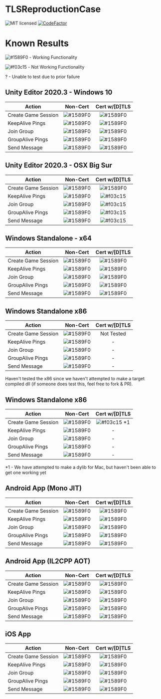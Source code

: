 # TLSReproductionCase
![MIT licensed](https://img.shields.io/badge/license-MIT-blue.svg)
[![CodeFactor](https://www.codefactor.io/repository/github/skytech6/awsrealtimetlstester/badge/master)](https://www.codefactor.io/repository/github/skytech6/awsrealtimetlstester/overview/master)
 
# Known Results
![#1589F0](https://via.placeholder.com/15/1589F0/000000?text=+) - Working Functionality

![#f03c15](https://via.placeholder.com/15/f03c15/000000?text=+) - Not Working Functionality

? - Unable to test due to prior failure

## Unity Editor 2020.3 - Windows 10

|**Action** | **Non-Cert** | **Cert w/[D]TLS** |
| ----- |:-------:|:---:|
|Create Game Session | ![#1589F0](https://via.placeholder.com/15/1589F0/000000?text=+) | ![#1589F0](https://via.placeholder.com/15/1589F0/000000?text=+) |
|KeepAlive Pings | ![#1589F0](https://via.placeholder.com/15/1589F0/000000?text=+) | ![#1589F0](https://via.placeholder.com/15/1589F0/000000?text=+) |
|Join Group | ![#1589F0](https://via.placeholder.com/15/1589F0/000000?text=+) | ![#1589F0](https://via.placeholder.com/15/1589F0/000000?text=+) |
|GroupAlive Pings | ![#1589F0](https://via.placeholder.com/15/1589F0/000000?text=+) | ![#1589F0](https://via.placeholder.com/15/1589F0/000000?text=+) |
|Send Message | ![#1589F0](https://via.placeholder.com/15/1589F0/000000?text=+) | ![#1589F0](https://via.placeholder.com/15/1589F0/000000?text=+) |

## Unity Editor 2020.3 - OSX Big Sur

|**Action** | **Non-Cert** | **Cert w/[D]TLS** |
| ----- |:-------:|:---:|
|Create Game Session | ![#1589F0](https://via.placeholder.com/15/1589F0/000000?text=+) | ![#1589F0](https://via.placeholder.com/15/1589F0/000000?text=+) |
|KeepAlive Pings | ![#1589F0](https://via.placeholder.com/15/1589F0/000000?text=+) | ![#f03c15](https://via.placeholder.com/15/f03c15/000000?text=+) |
|Join Group | ![#1589F0](https://via.placeholder.com/15/1589F0/000000?text=+) | ![#f03c15](https://via.placeholder.com/15/f03c15/000000?text=+) |
|GroupAlive Pings | ![#1589F0](https://via.placeholder.com/15/1589F0/000000?text=+) | ![#f03c15](https://via.placeholder.com/15/f03c15/000000?text=+) |
|Send Message | ![#1589F0](https://via.placeholder.com/15/1589F0/000000?text=+) | ![#f03c15](https://via.placeholder.com/15/f03c15/000000?text=+) |


## Windows Standalone - x64

|**Action** | **Non-Cert** | **Cert w/[D]TLS** |
| ----- |:-------:|:---:|
|Create Game Session | ![#1589F0](https://via.placeholder.com/15/1589F0/000000?text=+) | ![#1589F0](https://via.placeholder.com/15/1589F0/000000?text=+) |
|KeepAlive Pings | ![#1589F0](https://via.placeholder.com/15/1589F0/000000?text=+) | ![#1589F0](https://via.placeholder.com/15/1589F0/000000?text=+) |
|Join Group | ![#1589F0](https://via.placeholder.com/15/1589F0/000000?text=+) | ![#1589F0](https://via.placeholder.com/15/1589F0/000000?text=+) |
|GroupAlive Pings | ![#1589F0](https://via.placeholder.com/15/1589F0/000000?text=+) | ![#1589F0](https://via.placeholder.com/15/1589F0/000000?text=+) |
|Send Message | ![#1589F0](https://via.placeholder.com/15/1589F0/000000?text=+) | ![#1589F0](https://via.placeholder.com/15/1589F0/000000?text=+) |


## Windows Standalone x86

|**Action** | **Non-Cert** | **Cert w/[D]TLS** |
| ----- |:-------:|:---:|
|Create Game Session | ![#1589F0](https://via.placeholder.com/15/1589F0/000000?text=+) | Not Tested |
|KeepAlive Pings | ![#1589F0](https://via.placeholder.com/15/1589F0/000000?text=+) | - |
|Join Group | ![#1589F0](https://via.placeholder.com/15/1589F0/000000?text=+) | - |
|GroupAlive Pings | ![#1589F0](https://via.placeholder.com/15/1589F0/000000?text=+) | - |
|Send Message | ![#1589F0](https://via.placeholder.com/15/1589F0/000000?text=+) | - |

Haven't tested the x86 since we haven't attempted to make a target compiled dll (if someone does test this, feel free to fork & PR). 

## Windows Standalone x86

|**Action** | **Non-Cert** | **Cert w/[D]TLS** |
| ----- |:-------:|:---:|
|Create Game Session | ![#1589F0](https://via.placeholder.com/15/1589F0/000000?text=+) | ![#f03c15](https://via.placeholder.com/15/f03c15/000000?text=+) *1 |
|KeepAlive Pings | ![#1589F0](https://via.placeholder.com/15/1589F0/000000?text=+) | - |
|Join Group | ![#1589F0](https://via.placeholder.com/15/1589F0/000000?text=+) | - |
|GroupAlive Pings | ![#1589F0](https://via.placeholder.com/15/1589F0/000000?text=+) | - |
|Send Message | ![#1589F0](https://via.placeholder.com/15/1589F0/000000?text=+) | - |

*1 - We have attempted to make a dylib for Mac, but haven't been able to get one working yet

## Android App (Mono JIT)

|**Action** | **Non-Cert** | **Cert w/[D]TLS** |
| ----- |:-------:|:---:|
|Create Game Session | ![#1589F0](https://via.placeholder.com/15/1589F0/000000?text=+) | ![#1589F0](https://via.placeholder.com/15/1589F0/000000?text=+) |
|KeepAlive Pings | ![#1589F0](https://via.placeholder.com/15/1589F0/000000?text=+) | ![#1589F0](https://via.placeholder.com/15/1589F0/000000?text=+) |
|Join Group | ![#1589F0](https://via.placeholder.com/15/1589F0/000000?text=+) | ![#1589F0](https://via.placeholder.com/15/1589F0/000000?text=+) |
|GroupAlive Pings | ![#1589F0](https://via.placeholder.com/15/1589F0/000000?text=+) | ![#1589F0](https://via.placeholder.com/15/1589F0/000000?text=+) |
|Send Message | ![#1589F0](https://via.placeholder.com/15/1589F0/000000?text=+) | ![#1589F0](https://via.placeholder.com/15/1589F0/000000?text=+) |

## Android App (IL2CPP AOT)

|**Action** | **Non-Cert** | **Cert w/[D]TLS** |
| ----- |:-------:|:---:|
|Create Game Session | ![#1589F0](https://via.placeholder.com/15/1589F0/000000?text=+) | ![#1589F0](https://via.placeholder.com/15/1589F0/000000?text=+) |
|KeepAlive Pings | ![#1589F0](https://via.placeholder.com/15/1589F0/000000?text=+) | ![#1589F0](https://via.placeholder.com/15/1589F0/000000?text=+) |
|Join Group | ![#1589F0](https://via.placeholder.com/15/1589F0/000000?text=+) | ![#1589F0](https://via.placeholder.com/15/1589F0/000000?text=+) |
|GroupAlive Pings | ![#1589F0](https://via.placeholder.com/15/1589F0/000000?text=+) | ![#1589F0](https://via.placeholder.com/15/1589F0/000000?text=+) |
|Send Message | ![#1589F0](https://via.placeholder.com/15/1589F0/000000?text=+) | ![#1589F0](https://via.placeholder.com/15/1589F0/000000?text=+) |

## iOS App 

|**Action** | **Non-Cert** | **Cert w/[D]TLS** |
| ----- |:-------:|:---:|
|Create Game Session | ![#1589F0](https://via.placeholder.com/15/1589F0/000000?text=+) | ![#1589F0](https://via.placeholder.com/15/1589F0/000000?text=+) |
|KeepAlive Pings | ![#1589F0](https://via.placeholder.com/15/1589F0/000000?text=+) | ![#1589F0](https://via.placeholder.com/15/1589F0/000000?text=+) |
|Join Group | ![#1589F0](https://via.placeholder.com/15/1589F0/000000?text=+) | ![#1589F0](https://via.placeholder.com/15/1589F0/000000?text=+) |
|GroupAlive Pings | ![#1589F0](https://via.placeholder.com/15/1589F0/000000?text=+) | ![#1589F0](https://via.placeholder.com/15/1589F0/000000?text=+) |
|Send Message | ![#1589F0](https://via.placeholder.com/15/1589F0/000000?text=+) | ![#1589F0](https://via.placeholder.com/15/1589F0/000000?text=+) |
